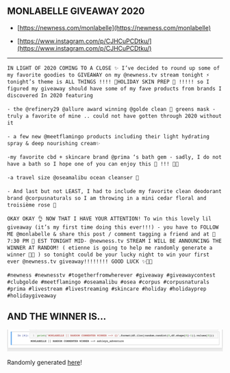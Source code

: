 ## MONLABELLE GIVEAWAY 2020

- [https://newness.com/monlabelle](https://newness.com/monlabelle)

- [https://www.instagram.com/p/CJHCuPCDtku/](https://www.instagram.com/p/CJHCuPCDtku/)

________

```
IN LIGHT OF 2020 COMING TO A CLOSE ✨ I’ve decided to round up some of my favorite goodies to GIVEAWAY on my @newness.tv stream tonight ⚡️ tonight’s theme is ALL THINGS !!!! 🎁HOLIDAY SKIN PREP 🎁 !!!!! so I figured my giveaway should have some of my fave products from brands I discovered In 2020 featuring

- the @refinery29 @allure award winning @golde clean 🥬 greens mask - truly a favorite of mine .. could not have gotten through 2020 without it

- a few new @meetflamingo products including their light hydrating spray & deep nourishing cream✨

-my favorite cbd + skincare brand @prima ‘s bath gem - sadly, I do not have a bath so I hope one of you can enjoy this 💎 !!! 🛀🏻

-a travel size @oseamalibu ocean cleanser 🌊

- And last but not LEAST, I had to include my favorite clean deodorant brand @corpusnaturals so I am throwing in a mini cedar floral and troisième rose 🌹

OKAY OKAY 👌 NOW THAT I HAVE YOUR ATTENTION! To win this lovely lil giveaway (it’s my first time doing this ever!!!) - you have to FOLLOW ME @monlabelle & share this post / comment tagging a friend and at 🧩 7:30 PM 🧩 EST TONIGHT MID- @newness.tv STREAM I WILL BE ANNOUNCING THE WINNER AT RANDOM! ( etienne is going to help me randomly generate a winner 🥺🦖 ) so tonight could be your lucky night to win your first ever @newness.tv giveaway!!!!!!!! GOOD LUCK ✨🤩💎

#newness #newnesstv #togetherfromwherever #giveaway #giveawaycontest #clubgolde #meetflamingo #oseamalibu #osea #corpus #corpusnaturals #prima #livestream #livestreaming #skincare #holiday #holidayprep #holidaygiveaway

```

## AND THE WINNER IS...

![](./winner.png)

Randomly generated [here](./monlabelle_random_winner.ipynb)!